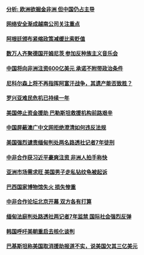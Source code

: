 #### [分析: 欧洲欲掘金非洲 但中国仍占主导](../pages/z__yoerrvp/4556225.md) 

#### [网络安全渐成越南公司关注重点](../pages/z__yoerrvp/4556215.md) 

#### [阿根廷颁布紧缩政策减缓比索贬值](../pages/z__yoerrvp/4556198.md) 

#### [数万人齐聚德国开姆尼茨 参加反种族主义音乐会](../pages/z__yoerrvp/4556197.md) 

#### [中国将向非洲注资600亿美元 承诺不附带政治条件](../pages/z__yoerrvp/4556161.md) 

#### [尼科尔森上将不再指挥阿富汗战争，其遗产能否致胜？](../pages/z__yoerrvp/4556098.md) 

#### [罗兴亚难民危机已持续一年](../pages/z__yoerrvp/4556072.md) 

#### [美国停止资金援助 巴勒斯坦救援机构前路艰辛](../pages/z__yoerrvp/4556032.md) 

#### [中国屏蔽澳广中文网拒绝澄清如何违反法规](../pages/z__yoerrvp/4555799.md) 

#### [美国强烈谴责缅甸判处两名路透社记者7年徒刑](../pages/z__yoerrvp/4555755.md) 

#### [中非合作获习近平豪爽注资 非洲人拍手称快](../pages/z__yoerrvp/4555609.md) 

#### [亚洲市场需求旺 美国男子走私钻纹龟被起诉](../pages/z__yoerrvp/4555562.md) 

#### [巴西国家博物馆失火 损失惨重](../pages/z__yoerrvp/4555479.md) 

#### [中非合作论坛北京开幕 双方各有打算](../pages/z__yoerrvp/4555296.md) 

#### [缅甸法庭判处路透社两记者7年监禁 国际社会强烈反弹](../pages/z__yoerrvp/4555282.md) 

#### [韩国呼吁美朝重启去核化谈判](../pages/z__yoerrvp/4555264.md) 

#### [巴基斯坦称美国取消援助报道不实，说美国欠其三亿美元](../pages/z__yoerrvp/4554773.md) 

